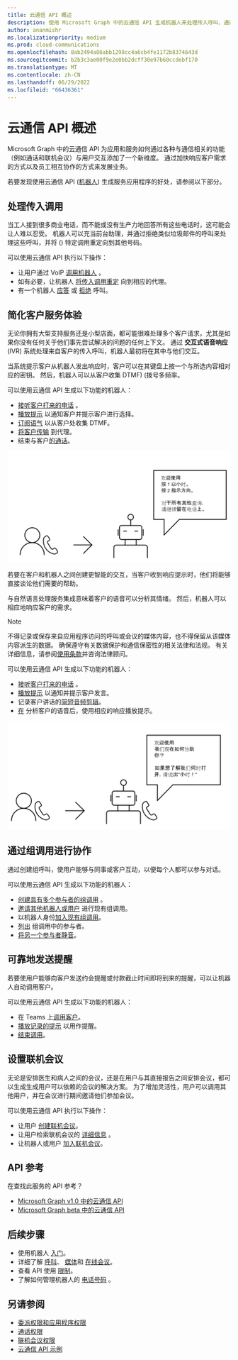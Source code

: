 ```yaml
---
title: 云通信 API 概述
description: 使用 Microsoft Graph 中的云通信 API 生成机器人来处理传入呼叫、通过组调用进行协作、发送提醒和设置会议。
author: ananmishr
ms.localizationpriority: medium
ms.prod: cloud-communications
ms.openlocfilehash: 8ab2494a86abb1298cc4a6cb4fe1172b8374643d
ms.sourcegitcommit: b2b3c3ae00f9e2e0bb2dcff30e97b60ccdebf170
ms.translationtype: MT
ms.contentlocale: zh-CN
ms.lasthandoff: 06/29/2022
ms.locfileid: "66436361"
---
```

# <a name="cloud-communications-api-overview"></a>云通信 API 概述

Microsoft Graph 中的云通信 API 为应用和服务如何通过各种与通信相关的功能（例如通话和联机会议）与用户交互添加了一个新维度。 通过加快响应客户需求的方式以及员工相互协作的方式来发展业务。

若要发现使用云通信 API ([机器人](https://microsoftgraph.github.io/microsoft-graph-comms-samples/docs/articles/calls/register-calling-bot.html?q=create%20bot)) 生成服务应用程序的好处，请参阅以下部分。

## <a name="handle-incoming-calls"></a>处理传入调用

当工人接到很多商业电话，而不能或没有生产力地回答所有这些电话时，这可能会让人难以忍受。 机器人可以充当前台助理，并通过拒绝类似垃圾邮件的呼叫来处理这些呼叫，并将 () 特定调用重定向到其他号码。

可以使用云通信 API 执行以下操作：

- 让用户通过 VoIP [调用机器人](/graph/api/application-post-calls) 。
- 如有必要，让机器人 [将传入调用重定](/graph/api/call-redirect) 向到相应的代理。
- 有一个机器人 [应答](/graph/api/call-answer) 或 [拒绝](/graph/api/call-reject) 呼叫。


## <a name="simplify-the-customer-service-experience"></a>简化客户服务体验

无论你拥有大型支持服务还是小型店面，都可能很难处理多个客户请求，尤其是如果你没有任何关于他们事先尝试解决的问题的任何上下文。 通过 **交互式语音响应** (IVR) 系统处理来自客户的传入呼叫，机器人最初将在其中与他们交互。

当系统提示客户从机器人发出响应时，客户可以在其键盘上按一个与所选内容相对应的密钥。 然后，机器人可以从客户收集 DTMF)  (拨号多频率。

可以使用云通信 API 生成以下功能的机器人：

- [接听客户打来的电话](/graph/api/call-answer) 。
- [播放提示](/graph/api/call-playprompt) 以通知客户并提示客户进行选择。
- [订阅语气](/graph/api/call-subscribetotone) 以从客户处收集 DTMF。
- [将客户传输](/graph/api/call-transfer) 到代理。
- 结束与客户[的通话](/graph/api/call-delete)。

![提供呼叫传输选项的机器人的图像](images/communications-ivr-transfer.png)

若要在客户和机器人之间创建更智能的交互，当客户收到响应提示时，他们将能够直接谈论他们需要的帮助。

与自然语言处理服务集成意味着客户的语音可以分析其情绪。 然后，机器人可以相应地响应客户的需求。

> [!NOTE]
> 不得记录或保存来自应用程序访问的呼叫或会议的媒体内容，也不得保留从该媒体内容派生的数据。 确保遵守有关数据保护和通信保密性的相关法律和法规。 有关详细信息，请参阅[使用条款](/legal/microsoft-apis/terms-of-use)并咨询法律顾问。

可以使用云通信 API 生成以下功能的机器人：

- [接听客户打来的电话](/graph/api/call-answer) 。
- [播放提示](/graph/api/call-playprompt) 以通知并提示客户发言。
- 记录客户讲话的[简短音频剪辑](/graph/api/call-record)。
- [在](/graph/api/call-playprompt) 分析客户的语音后，使用相应的响应播放提示。

![提示用户发出语音响应的机器人的图像](images/communications-ivr.PNG)

## <a name="collaborate-through-group-calls"></a>通过组调用进行协作
通过创建组呼叫，使用户能够与同事或客户互动，以便每个人都可以参与对话。

可以使用云通信 API 生成以下功能的机器人：

- [创建具有多个参与者的组调用](/graph/api/application-post-calls#example-3-create-a-group-call-with-service-hosted-media) 。
- [邀请其他机器人或用户](/graph/api/participant-invite) 进行现有组调用。
- 以机器人身份[加入现有组调用](/graph/api/application-post-calls#example-5-join-scheduled-meeting-with-service-hosted-media)。
- [列出](/graph/api/call-list-participants) 组调用中的参与者。
- [将另一个参与者静音](/graph/api/participant-mute)。

## <a name="send-reminders-reliably"></a>可靠地发送提醒
若要使用户能够向客户发送约会提醒或付款截止时间即将到来的提醒，可以让机器人自动调用客户。 <!--If the customer misses the call, it will leave a voicemail with the automated message. (Add this back once bot to PSTN calling works)-->

可以使用云通信 API 生成以下功能的机器人：

- 在 Teams 上[调用客户](/graph/api/application-post-calls)。
- [播放记录的提示](/graph/api/call-playprompt) 以用作提醒。
- [结束调用](/graph/api/call-delete)。


## <a name="set-up-online-meetings"></a>设置联机会议
无论是安排医生和病人之间的会议，还是在用户与其直接报告之间安排会议，都可以生成生成用户可以依赖的会议的解决方案。 为了增加灵活性，用户可以调用其他用户，并在会议进行期间邀请他们参加会议。

可以使用云通信 API 执行以下操作：

- 让用户 [创建联机会议](/graph/api/application-post-onlinemeetings)。
- 让用户检索联机会议的 [详细信息](/graph/api/onlinemeeting-get) 。
- 让机器人或用户 [加入联机会议](/graph/api/application-post-calls#example-5-join-scheduled-meeting-with-service-hosted-media)。

## <a name="api-reference"></a>API 参考

在查找此服务的 API 参考？

- [Microsoft Graph v1.0 中的云通信 API](/graph/api/resources/communications-api-overview?view=graph-rest-1.0&preserve-view=true)
- [Microsoft Graph beta 中的云通信 API](/graph/api/resources/communications-api-overview?view=graph-rest-beta&preserve-view=true)

## <a name="next-steps"></a>后续步骤

- 使用机器人 [入门](cloud-communications-get-started.md)。
- 详细了解 [呼叫](cloud-communications-calls.md)、 [媒体](cloud-communications-media.md)和 [在线会议](cloud-communications-online-meetings.md)。
- 查看 API 使用 [限制](throttling.md#cloud-communication-service-limits)。
- 了解如何管理机器人的 [电话号码](cloud-communications-phone-number.md) 。

## <a name="see-also"></a>另请参阅

- [委派权限和应用程序权限](/azure/active-directory/develop/v1-permissions-and-consent)
- [通话权限](./permissions-reference.md#calls-permissions)
- [联机会议权限](./permissions-reference.md#online-meetings-permissions)
- [云通信 API 示例](https://github.com/microsoftgraph/microsoft-graph-comms-samples)
